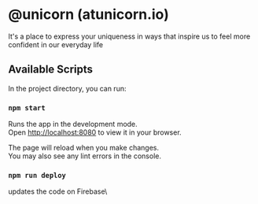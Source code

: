 # @unicorn (atunicorn.io)

It's a place to express your uniqueness
in ways that inspire us to feel more confident
in our everyday life

## Available Scripts

In the project directory, you can run:

### `npm start`

Runs the app in the development mode.\
Open [http://localhost:8080](http://localhost:8080) to view it in your browser.

The page will reload when you make changes.\
You may also see any lint errors in the console.

### `npm run deploy`

updates the code on Firebase\
